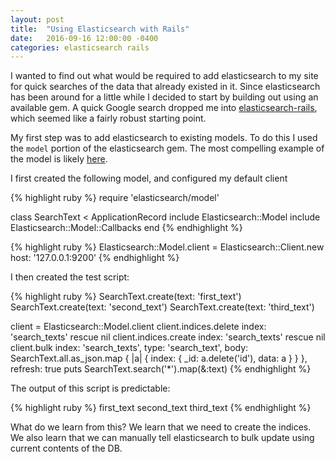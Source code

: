 ```yaml
---
layout: post
title:  "Using Elasticsearch with Rails"
date:   2016-09-16 12:00:00 -0400
categories: elasticsearch rails
---
```


I wanted to find out what would be required to add elasticsearch to my site for
quick searches of the data that already existed in it. Since elasticsearch has
been around for a little while I decided to start by building out using an available
gem. A quick Google search dropped me into [elasticsearch-rails][esrails], which
seemed like a fairly robust starting point.

My first step was to add elasticsearch to existing models. To do this I used the
`model` portion of the elasticsearch gem.  The most compelling example of the
model is likely [here][modelexample].

I first created the following model, and configured my default client

{% highlight ruby %}
require 'elasticsearch/model'

class SearchText < ApplicationRecord
  include Elasticsearch::Model
  include Elasticsearch::Model::Callbacks
end
{% endhighlight %}

{% highlight ruby %}
Elasticsearch::Model.client = Elasticsearch::Client.new host: '127.0.0.1:9200'
{% endhighlight %}

I then created the test script:

{% highlight ruby %}
SearchText.create(text: 'first_text')
SearchText.create(text: 'second_text')
SearchText.create(text: 'third_text')

client = Elasticsearch::Model.client
client.indices.delete index: 'search_texts' rescue nil
client.indices.create index: 'search_texts' rescue nil
client.bulk index: 'search_texts',
            type:  'search_text',
            body:  SearchText.all.as_json.map { |a| { index: { _id: a.delete('id'), data: a } } },
            refresh: true
puts SearchText.search('*').map(&:text)
{% endhighlight %}

The output of this script is predictable:

{% highlight ruby %}
first_text
second_text
third_text
{% endhighlight %}

What do we learn from this? We learn that we need to create the indices. We also
learn that we can manually tell elasticsearch to bulk update using current
contents of the DB.

[esrails]: https://github.com/elastic/elasticsearch-rails
[modelexample]: https://github.com/elastic/elasticsearch-rails/blob/a714d5931182501531d2ce6b767bcb3c97ce56a7/elasticsearch-model/examples/activerecord_associations.rb
